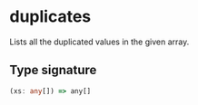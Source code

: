 # duplicates

Lists all the duplicated values in the given array.

## Type signature

<!-- prettier-ignore-start -->
```typescript
(xs: any[]) => any[]
```
<!-- prettier-ignore-end -->
